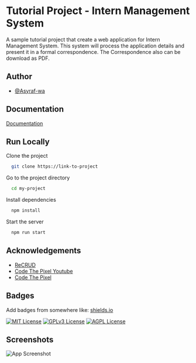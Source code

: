 # Tutorial Project - Intern Management System

A sample tutorial project that create a web application for Intern Management System. This system will process the application details and present it in a formal correspondence. The Correspondence also can be download as PDF. 

## Author

-   [@Asyraf-wa](https://github.com/Asyraf-wa)

## Documentation

[Documentation](https://linktodocumentation)

## Run Locally

Clone the project

```bash
  git clone https://link-to-project
```

Go to the project directory

```bash
  cd my-project
```

Install dependencies

```bash
  npm install
```

Start the server

```bash
  npm run start
```

## Acknowledgements

-   [ReCRUD](https://github.com/Asyraf-wa/recrud)
-   [Code The Pixel Youtube](https://www.youtube.com/@codethepixel)
-   [Code The Pixel](https://codethepixel.com/)

## Badges

Add badges from somewhere like: [shields.io](https://shields.io/)

[![MIT License](https://img.shields.io/badge/License-MIT-green.svg)](https://choosealicense.com/licenses/mit/)
[![GPLv3 License](https://img.shields.io/badge/License-GPL%20v3-yellow.svg)](https://opensource.org/licenses/)
[![AGPL License](https://img.shields.io/badge/license-AGPL-blue.svg)](http://www.gnu.org/licenses/agpl-3.0)

## Screenshots

![App Screenshot](https://via.placeholder.com/468x300?text=App+Screenshot+Here)
